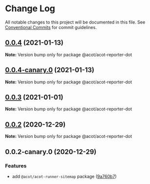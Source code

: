 # Change Log

All notable changes to this project will be documented in this file.
See [Conventional Commits](https://conventionalcommits.org) for commit guidelines.

## [0.0.4](https://github.com/acot-a11y/acot/compare/@acot/acot-reporter-dot@0.0.4-canary.0...@acot/acot-reporter-dot@0.0.4) (2021-01-13)

**Note:** Version bump only for package @acot/acot-reporter-dot

## [0.0.4-canary.0](https://github.com/acot-a11y/acot/compare/@acot/acot-reporter-dot@0.0.3...@acot/acot-reporter-dot@0.0.4-canary.0) (2021-01-13)

**Note:** Version bump only for package @acot/acot-reporter-dot

## [0.0.3](https://github.com/acot-a11y/acot/compare/@acot/acot-reporter-dot@0.0.2...@acot/acot-reporter-dot@0.0.3) (2021-01-01)

**Note:** Version bump only for package @acot/acot-reporter-dot

## [0.0.2](https://github.com/acot-a11y/acot/compare/@acot/acot-reporter-dot@0.0.2-canary.0...@acot/acot-reporter-dot@0.0.2) (2020-12-29)

**Note:** Version bump only for package @acot/acot-reporter-dot

## 0.0.2-canary.0 (2020-12-29)

### Features

- add `@acot/acot-runner-sitemap` package ([9a760b7](https://github.com/acot-a11y/acot/commit/9a760b787df44a0febac52ccb254073179786306))
